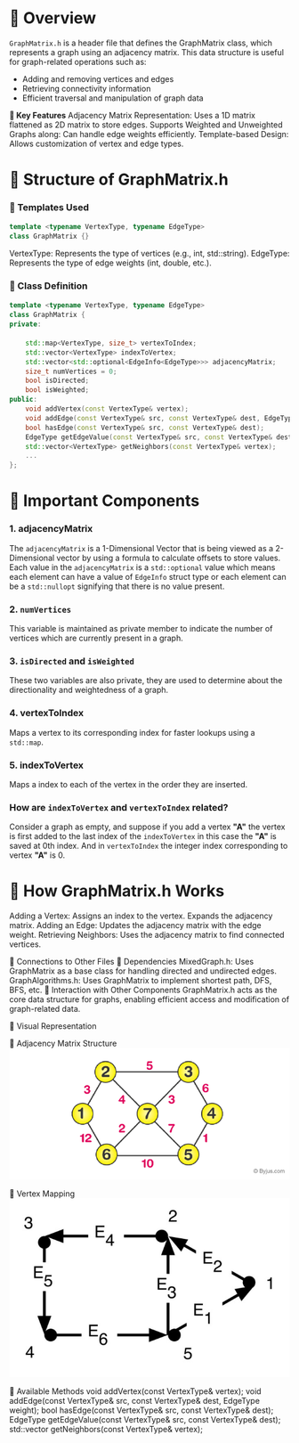 # **📌 Overview**

``GraphMatrix.h`` is a header file that defines the GraphMatrix class, which represents a graph using an adjacency matrix. This data structure is useful for graph-related operations such as:

- Adding and removing vertices and edges
- Retrieving connectivity information
- Efficient traversal and manipulation of graph data


**🔹 Key Features**
Adjacency Matrix Representation: Uses a 1D matrix flattened as 2D matrix to store edges.
Supports Weighted and Unweighted Graphs along: Can handle edge weights efficiently.
Template-based Design: Allows customization of vertex and edge types.

# **📌 Structure of GraphMatrix.h**

### **🔹 Templates Used**
```cpp
template <typename VertexType, typename EdgeType>
class GraphMatrix {}
```
VertexType: Represents the type of vertices (e.g., int, std::string).
EdgeType: Represents the type of edge weights (int, double, etc.).

### **🔹 Class Definition**
```cpp
template <typename VertexType, typename EdgeType>
class GraphMatrix {
private:

    std::map<VertexType, size_t> vertexToIndex;
    std::vector<VertexType> indexToVertex;
    std::vector<std::optional<EdgeInfo<EdgeType>>> adjacencyMatrix;
    size_t numVertices = 0;
    bool isDirected;
    bool isWeighted;
public:
    void addVertex(const VertexType& vertex);
    void addEdge(const VertexType& src, const VertexType& dest, EdgeType weight);
    bool hasEdge(const VertexType& src, const VertexType& dest);
    EdgeType getEdgeValue(const VertexType& src, const VertexType& dest);
    std::vector<VertexType> getNeighbors(const VertexType& vertex);
    ...
};
```
# **🔹 Important Components**
### 1. **adjacencyMatrix**
The ``adjacencyMatrix`` is a 1-Dimensional Vector that is being viewed as a 2-Dimensional vector by using a formula to calculate offsets to store values. Each value in the ``adjacencyMatrix`` is a ``std::optional`` value which means each element can have a value of ``EdgeInfo`` struct type or each element can be a ``std::nullopt`` signifying that there is no value present.


### 2. **``numVertices``**
This variable is maintained as private member to indicate the number of vertices which are currently present in a graph.

### 3. ``isDirected`` and ``isWeighted``
These two variables are also private, they are used to determine about the directionality and weightedness of a graph.

### 4. **vertexToIndex** 
Maps a vertex to its corresponding index for faster lookups using a ``std::map``.
### 5. **indexToVertex**  
Maps a index to each of the vertex in the order they are inserted.

### How are ``indexToVertex`` and ``vertexToIndex`` related?
Consider a graph as empty, and suppose if you add a vertex **"A"** the vertex is first added to the last index of the ``indexToVertex`` in this case the **"A"** is saved at 0th index. And in ``vertexToIndex`` the integer index corresponding to vertex **"A"** is 0.


# 📌 How GraphMatrix.h Works

Adding a Vertex:
Assigns an index to the vertex.
Expands the adjacency matrix.
Adding an Edge:
Updates the adjacency matrix with the edge weight.
Retrieving Neighbors:
Uses the adjacency matrix to find connected vertices.

📌 Connections to Other Files
🔹 Dependencies
MixedGraph.h: Uses GraphMatrix as a base class for handling directed and undirected edges.
GraphAlgorithms.h: Uses GraphMatrix to implement shortest path, DFS, BFS, etc.
🔹 Interaction with Other Components
GraphMatrix.h acts as the core data structure for graphs, enabling efficient access and modification of graph-related data.

📌 Visual Representation

🔹 Adjacency Matrix Structure
![Graphical Representation](<assets/Adjacency Matrix Structure.png>)

🔹 Vertex Mapping
![Graphical Representation](<assets/Vertex Mapping.jpg>)

📌 Available Methods
void addVertex(const VertexType& vertex);
void addEdge(const VertexType& src, const VertexType& dest, EdgeType weight);
bool hasEdge(const VertexType& src, const VertexType& dest);
EdgeType getEdgeValue(const VertexType& src, const VertexType& dest);
std::vector<VertexType> getNeighbors(const VertexType& vertex);
